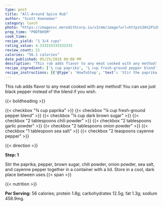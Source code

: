 ```yaml
---
type: post
title: "All-Around Spice Rub"
author: "Scott Koeneman"
category: lunch
photo: "https://imagesvc.meredithcorp.io/v3/mm/image?url=https%3A%2F%2Fimages.media-allrecipes.com%2Fuserphotos%2F408506.jpg"
prep_time: "P0DT0H5M"
cook_time: 
recipe_yield: "1 3/4 cups"
rating_value: 4.333333333333333
review_count: 21
calories: "56.1 calories"
date_published: 05/25/2018 09:08 PM
description: "This rub adds flavor to any meat cooked with any method! You can use just black pepper instead of the blend if you wish."
recipe_ingredient: ['¾ cup paprika', '¼ cup fresh-ground pepper blend', '¼ cup dark brown sugar', '2 tablespoons chili powder', '2 tablespoons garlic powder', '2 tablespoons onion powder', '1 tablespoon sea salt', '2 teaspoons cayenne pepper']
recipe_instructions: [{'@type': 'HowToStep', 'text': 'Stir the paprika, pepper, brown sugar, chili powder, onion powder, sea salt, and cayenne pepper together in a container with a lid. Store in a cool, dark place between uses.\n'}]
---
```


This rub adds flavor to any meat cooked with any method! You can use just black pepper instead of the blend if you wish. 

{{< boldheading >}}

{{< checkbox "¾ cup paprika" >}}
{{< checkbox "¼ cup fresh-ground pepper blend" >}}
{{< checkbox "¼ cup dark brown sugar" >}}
{{< checkbox "2 tablespoons chili powder" >}}
{{< checkbox "2 tablespoons garlic powder" >}}
{{< checkbox "2 tablespoons onion powder" >}}
{{< checkbox "1 tablespoon sea salt" >}}
{{< checkbox "2 teaspoons cayenne pepper" >}}


{{< direction >}}

**Step: 1**

Stir the paprika, pepper, brown sugar, chili powder, onion powder, sea salt, and cayenne pepper together in a container with a lid. Store in a cool, dark place between uses.{{< span >}}

{{< nutrition >}}

**Per Serving:** 56 calories; protein 1.8g; carbohydrates 12.5g; fat 1.3g; sodium 458.9mg.